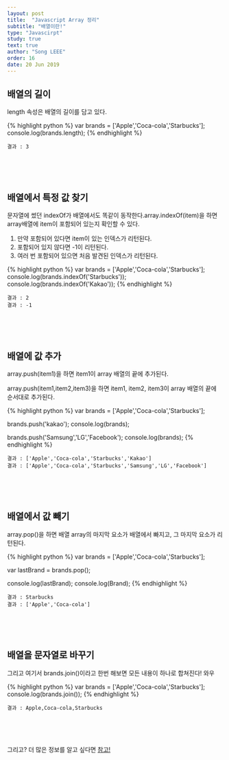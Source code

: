 ```yaml
---
layout: post
title:  "Javascript Array 정리"
subtitle: "배열이란!"
type: "Javascirpt"
study: true
text: true
author: "Song LEEE"
order: 16
date: 20 Jun 2019
---
```


## 배열의 길이

<p class="txt_point">length 속성은 배열의 길이를 담고 있다.</p>

{% highlight python %}
var brands = ['Apple','Coca-cola','Starbucks'];
  console.log(brands.length);
{% endhighlight %}

```
결과 : 3
```

<br>
<br>
<br>

## 배열에서 특정 값 찾기

<p class="txt_point">문자열에 썼던 indexOf가 배열에서도 똑같이 동작한다.array.indexOf(item)을 하면<br>array배열에 item이 포함되어 있는지 확인할 수 있다.</p>

1. 만약 포함되어 있다면 item이 있는 인덱스가 리턴된다.
2. 포함되어 있지 않다면 -1이 리턴된다.
3. 여러 번 포함되어 있으면 처음 발견된 인덱스가 리턴된다.

{% highlight python %}
var brands = ['Apple','Coca-cola','Starbucks'];
console.log(brands.indexOf('Starbucks'));
console.log(brands.indexOf('Kakao'));
{% endhighlight %}

```
결과 : 2
결과 : -1
```

<br>
<br>
<br>

## 배열에 값 추가

<p class="txt_point">array.push(item1)을 하면 item1이 array 배열의 끝에 추가된다.</p>
<p class="txt_point">array.push(item1,item2,item3)을 하면 item1, item2, item3이 array 배열의 끝에 순서대로 추가된다.</p>

{% highlight python %}
var brands = ['Apple','Coca-cola','Starbucks'];

brands.push('kakao');
console.log(brands);

brands.push('Samsung','LG','Facebook');
console.log(brands);
{% endhighlight %}

```
결과 : ['Apple','Coca-cola','Starbucks','Kakao']
결과 : ['Apple','Coca-cola','Starbucks','Samsung','LG','Facebook']
```

<br>
<br>
<br>

## 배열에서 값 빼기

<p class="txt_point">array.pop()을 하면 배열 array의 마지막 요소가 배열에서 빠지고, 그 마지막 요소가 리턴된다.</p>

{% highlight python %}
var brands = ['Apple','Coca-cola','Starbucks'];

var lastBrand = brands.pop();

console.log(lastBrand);
console.log(Brand);
{% endhighlight %}

```
결과 : Starbucks
결과 : ['Apple','Coca-cola']
```

<br>
<br>
<br>

## 배열을 문자열로 바꾸기

<p class="txt_point">그리고 여기서 brands.join()이라고 한번 해보면 모든 내용이 하나로 합쳐진다! 와우</p>

{% highlight python %}
var brands = ['Apple','Coca-cola','Starbucks'];
console.log(brands.join());
{% endhighlight %}

```
결과 : Apple,Coca-cola,Starbucks
```

<br>
<br>
<br>

그리고? 더 많은 정보를 알고 싶다면 [참고!](https://developer.mozilla.org/ko/docs/Web/JavaScript/Reference/Global_Objects/Array)



